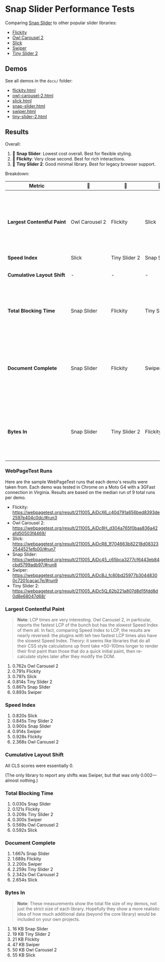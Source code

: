 # Snap Slider Performance Tests

Comparing [Snap Slider](https://github.com/tannerhodges/snap-slider#readme) to other popular slider libraries:

- [Flickity](https://flickity.metafizzy.co)
- [Owl Carousel 2](https://owlcarousel2.github.io/OwlCarousel2/)
- [Slick](https://kenwheeler.github.io/slick/)
- [Swiper](https://swiperjs.com)
- [Tiny Slider 2](https://github.com/ganlanyuan/tiny-slider#readme)

## Demos

See all demos in the `docs/` folder:

- [flickity.html](https://tannerhodges.github.io/snap-slider-perf/flickity.html)
- [owl-carousel-2.html](https://tannerhodges.github.io/snap-slider-perf/owl-carousel-2.html)
- [slick.html](https://tannerhodges.github.io/snap-slider-perf/slick.html)
- [snap-slider.html](https://tannerhodges.github.io/snap-slider-perf/snap-slider.html)
- [swiper.html](https://tannerhodges.github.io/snap-slider-perf/swiper.html)
- [tiny-slider-2.html](https://tannerhodges.github.io/snap-slider-perf/tiny-slider-2.html)

## Results

Overall:

1. 🥇 **Snap Slider**: Lowest cost overall. Best for flexible styling.
2. 🥈 **Flickity**: Very close second. Best for rich interactions.
3. 🥉 **Tiny Slider 2**: Good minimal library. Best for legacy browser support.

Breakdown:

| Metric                       | 🥇              | 🥈             | 🥉             | Notes |
| ---------------------------- | -------------- | ------------- | ------------- | ------ |
| **Largest Contentful Paint** | Owl Carousel 2 | Flickity      | Slick         | ⚠️ Libraries that defer CSS calculations have a faster initial paint, but a slower Speed Index. |
| **Speed Index**              | Slick          | Tiny Slider 2 | Snap Slider   | (See above.) |
| **Cumulative Layout Shift**  | -              | -             | -             | No libraries produced significant layout shifts. |
| **Total Blocking Time**      | Snap Slider    | Flickity      | Tiny Slider 2 | Libraries with more DOM manipulation had more blocking time. |
| **Document Complete**        | Snap Slider    | Flickity      | Swiper        | In general, libraries with the least blocking time also finished loaded first. (Fully Loaded follows same order.) |
| **Bytes In**                 | Snap Slider    | Tiny Slider 2 | Flickity      | Libraries with the least blocking time also happened to be the lowest file size overall. |

### WebPageTest Runs

Here are the sample WebPageTest runs that each demo's results were taken from. Each demo was tested in Chrome on a Moto G4 with a 3GFast connection in Virginia. Results are based on the median run of 9 total runs per demo.

- Flickity: https://webpagetest.org/result/211005_AiDcX6_c40d791a656bed8393de2597e404c0dc/#run3
- Owl Carousel 2: https://webpagetest.org/result/211005_AiDc8H_d304a765f0baa836a42afd50503f4469/
- Slick: https://webpagetest.org/result/211005_AiDcR8_1f704663b82218d083232544521efb00/#run7
- Snap Slider: https://webpagetest.org/result/211005_AiDc45_c65bca3277cf6443eb84cbd5799adb97/#run8
- Swiper: https://webpagetest.org/result/211005_AiDcBJ_fc80bd25977b30448300c7201cacac7e/#run9
- Tiny Slider 2: https://webpagetest.org/result/211005_AiDc5Q_62b221a807d8d15fdd8d0d8e68047d68/

### Largest Contentful Paint

> **Note**: LCP times are very interesting. Owl Carousel 2, in particular, reports the fastest LCP of the bunch but has the *slowest* Speed Index of them all. In fact, comparing Speed Index to LCP, the results are nearly reversed: the plugins with teh two fastest LCP times also have the slowest Speed Index. Theory: it seems like libraries that do all their CSS style calculations up front take ≈50–100ms longer to render their first paint than those that do a quick initial paint, then re-calculate styles later after they modify the DOM.

1. 0.762s Owl Carousel 2
2. 0.791s Flickity
3. 0.797s Slick
4. 0.814s Tiny Slider 2
5. 0.867s Snap Slider
6. 0.893s Swiper

### Speed Index

1. 0.820s Slick
2. 0.845s Tiny Slider 2
3. 0.900s Snap Slider
4. 0.914s Swiper
5. 0.928s Flickity
6. 2.368s Owl Carousel 2

### Cumulative Layout Shift

All CLS scores were essentially 0.

(The only library to report any shifts was Swiper, but that was only 0.002—almost nothing.)

### Total Blocking Time

1. 0.030s Snap Slider
2. 0.121s Flickity
3. 0.209s Tiny Slider 2
4. 0.300s Swiper
5. 0.569s Owl Carousel 2
6. 0.592s Slick

### Document Complete

1. 1.667s Snap Slider
2. 1.689s Flickity
3. 2.200s Swiper
4. 2.259s Tiny Slider 2
5. 2.342s Owl Carousel 2
6. 2.654s Slick

### Bytes In

> **Note**: These measurements show the total file size of my demos, not just the strict size of each library. Hopefully they show a more realistic idea of how much additional data (beyond the core library) would be included on your own projects.

1. 16 KB Snap Slider
2. 19 KB Tiny Slider 2
3. 21 KB Flickity
4. 47 KB Swiper
5. 50 KB Owl Carousel 2
6. 55 KB Slick
